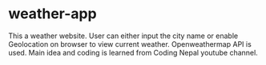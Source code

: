 # weather-app
This a weather website. User can either input the city name or enable Geolocation on browser to view current weather. Openweathermap API is used.
Main idea and coding is learned from Coding Nepal youtube channel.

